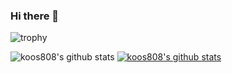 ### Hi there 👋

<!--
**koos808/koos808** is a ✨ _special_ ✨ repository because its `README.md` (this file) appears on your GitHub profile.

Here are some ideas to get you started:

- 🔭 I’m currently working on ...
- 🌱 I’m currently learning ...
- 👯 I’m looking to collaborate on ...
- 🤔 I’m looking for help with ...
- 💬 Ask me about ...
- 📫 How to reach me: ...
- 😄 Pronouns: ...
- ⚡ Fun fact: ...
-->

![trophy](https://github-profile-trophy.vercel.app/?username=koos808)

![koos808's github stats](https://github-readme-stats.vercel.app/api?username=koos808&show_icons=true)
[![koos808's github stats](https://github-readme-stats.vercel.app/api/top-langs/?username=koos808&show_icons=true&hide_border=true&title_color=004386&icon_color=004386&layout=compact)](https://github.com/koos808)
